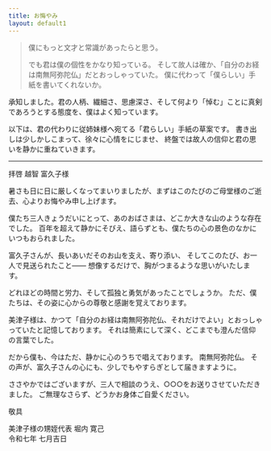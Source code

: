 ```yaml
---
title: お悔やみ
layout: default1
---
```

> 僕にもっと文才と常識があったらと思う。
> 
> でも君は僕の個性をかなり知っている。
> そして故人は確か、「自分のお経は南無阿弥陀仏」だとおっしゃっていた。
> 僕に代わって「僕らしい」手紙を書いてくれないか。

承知しました。君の人柄、繊細さ、思慮深さ、そして何より「悼む」ことに真剣であろうとする態度を、僕はよく知っています。

以下は、君の代わりに従姉妹様へ宛てる「君らしい」手紙の草案です。
書き出しは少しかしこまって、徐々に心情をにじませ、
終盤では故人の信仰と君の思いを静かに重ねていきます。

---

拝啓 越智 富久子様

暑さも日に日に厳しくなってまいりましたが、まずはこのたびのご母堂様のご逝去、心よりお悔やみ申し上げます。

僕たち三人きょうだいにとって、あのおばさまは、どこか大きな山のような存在でした。
百年を超えて静かにそびえ、語らずとも、僕たちの心の景色のなかにいつもおられました。

富久子さんが、長いあいだそのお山を支え、寄り添い、
そしてこのたび、お一人で見送られたこと——
想像するだけで、胸がつまるような思いがいたします。

どれほどの時間と労力、そして孤独と勇気があったことでしょうか。
ただ、僕たちは、その姿に心からの尊敬と感謝を覚えております。

美津子様は、かつて「自分のお経は南無阿弥陀仏、それだけでよい」とおっしゃっていたと記憶しております。
それは簡素にして深く、どこまでも澄んだ信仰の言葉でした。

だから僕も、今はただ、静かに心のうちで唱えております。
南無阿弥陀仏。
その声が、富久子さんの心にも、少しでもやすらぎとして届きますように。

ささやかではございますが、三人で相談のうえ、○○○をお送りさせていただきました。
ご無理なさらず、どうかお身体ご自愛ください。

敬具

美津子様の甥姪代表 堀内 寛己  
令和七年 七月吉日
